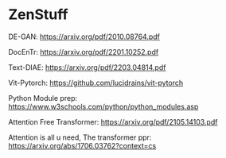# ZenStuff



DE-GAN: https://arxiv.org/pdf/2010.08764.pdf

DocEnTr: https://arxiv.org/pdf/2201.10252.pdf

Text-DIAE: https://arxiv.org/pdf/2203.04814.pdf

Vit-Pytorch: https://github.com/lucidrains/vit-pytorch

Python Module prep: https://www.w3schools.com/python/python_modules.asp

Attention Free Transformer: https://arxiv.org/pdf/2105.14103.pdf

Attention is all u need, The transformer ppr: https://arxiv.org/abs/1706.03762?context=cs




